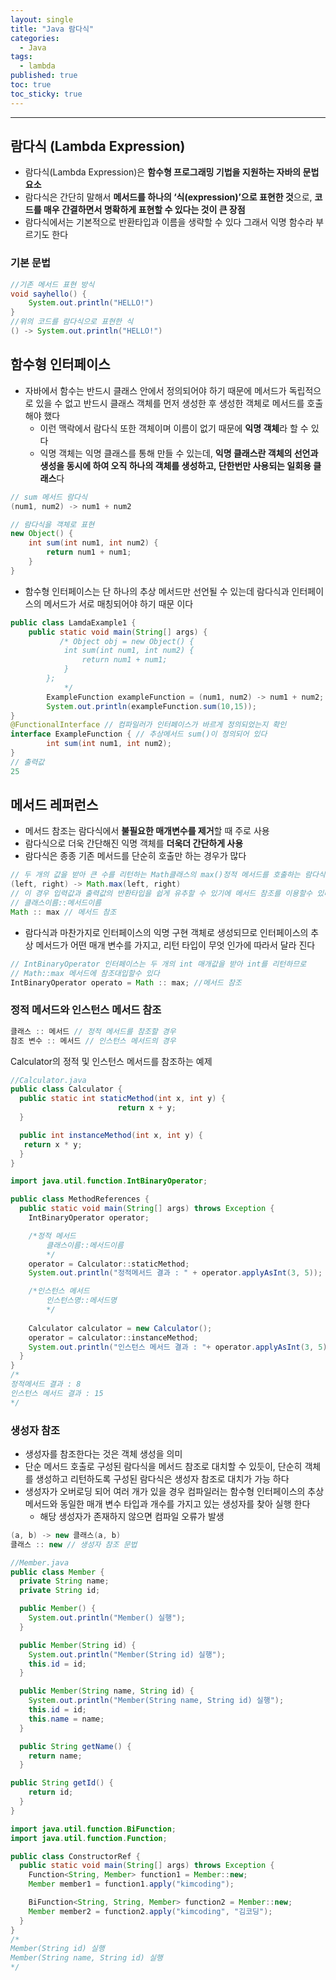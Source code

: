 ```yaml
---
layout: single
title: "Java 람다식"
categories:
  - Java
tags:
  - lambda
published: true
toc: true
toc_sticky: true
---
```

----

## 람다식 (Lambda Expression)
- 람다식(Lambda Expression)은 **함수형 프로그래밍 기법을 지원하는 자바의 문법요소**
- 람다식은 간단히 말해서 **메서드를 하나의 ‘식(expression)’으로 표현한 것**으로, **코드를 매우 간결하면서 명확하게 표현할 수 있다는 것이 큰 장점**
- 람다식에서는 기본적으로 반환타입과 이름을 생략할 수 있다 그래서 익명 함수라 부르기도 한다


### 기본 문법

```java
//기존 메서드 표현 방식
void sayhello() {
	System.out.println("HELLO!")
}
//위의 코드를 람다식으로 표현한 식
() -> System.out.println("HELLO!")
```

## 함수형 인터페이스
- 자바에서 함수는 반드시 클래스 안에서 정의되어야 하기 때문에 메서드가 독립적으로 있을 수 없고 반드시 클래스 객체를 먼저 생성한 후 생성한 객체로 메서드를 호출해야 했다
	- 이런 맥락에서 람다식 또한 객체이며 이름이 없기 때문에 **익명 객체**라 할 수 있다
	- 익명 객체는 익명 클래스를 통해 만들 수 있는데, **익명 클래스란 객체의 선언과 생성을 동시에 하여 오직 하나의 객체를 생성하고, 단한번만 사용되는 일회용 클래스**다


```java
// sum 메서드 람다식
(num1, num2) -> num1 + num2

// 람다식을 객체로 표현
new Object() {
	int sum(int num1, int num2) {
		return num1 + num1;
	}
}
```

- 함수형 인터페이스는 단 하나의 추상 메서드만 선언될 수 있는데 람다식과 인터페이스의 메서드가 서로 매칭되어야 하기 때문 이다

```java
public class LamdaExample1 {
    public static void main(String[] args) {
		   /* Object obj = new Object() {
            int sum(int num1, int num2) {
                return num1 + num1;
            }
        };
			*/ 
		ExampleFunction exampleFunction = (num1, num2) -> num1 + num2;
		System.out.println(exampleFunction.sum(10,15));
}
@FunctionalInterface // 컴파일러가 인터페이스가 바르게 정의되었는지 확인
interface ExampleFunction { // 추상메서드 sum()이 정의되어 있다
		int sum(int num1, int num2);
}
// 출력값
25
```

## 메서드 레퍼런스
- 메서드 참조는 람다식에서 **불필요한 매개변수를 제거**할 때 주로 사용
- 람다식으로 더욱 간단해진 익명 객체를 **더욱더 간단하게 사용**
- 람다식은 종종 기존 메서드를 단순히 호출만 하는 경우가 많다

```java
// 두 개의 값을 받아 큰 수를 리턴하는 Math클래스의 max()정적 메서드를 호출하는 람다식
(left, right) -> Math.max(left, right)
// 이 경우 입력값과 출력값의 반환타입을 쉽게 유추할 수 있기에 메서드 참조를 이용할수 있다
// 클래스이름::메서드이름
Math :: max // 메서드 참조
```
- 람다식과 마찬가지로 인터페이스의 익명 구현 객체로 생성되므로 인터페이스의 추상 메서드가 어떤 매개 변수를 가지고, 리턴 타입이 무엇 인가에 따라서 달라 진다

```java
// IntBinaryOperator 인터페이스는 두 개의 int 매개값을 받아 int를 리턴하므로
// Math::max 메서드에 참조대입할수 있다
IntBinaryOperator operato = Math :: max; //메서드 참조
```

### 정적 메서드와 인스턴스 메서드 참조

```java
클래스 :: 메서드 // 정적 메서드를 참조할 경우
참조 변수 :: 메서드 // 인스턴스 메서드의 경우
```

Calculator의 정적 및 인스턴스 메서드를 참조하는 예제
```java
//Calculator.java
public class Calculator {
  public static int staticMethod(int x, int y) {
                        return x + y;
  }

  public int instanceMethod(int x, int y) {
   return x * y;
  }
}
```

```java
import java.util.function.IntBinaryOperator;

public class MethodReferences {
  public static void main(String[] args) throws Exception {
    IntBinaryOperator operator;

    /*정적 메서드
		클래스이름::메서드이름
		*/
    operator = Calculator::staticMethod;
    System.out.println("정적메서드 결과 : " + operator.applyAsInt(3, 5));

    /*인스턴스 메서드
		인스턴스명::메서드명
		*/
		
    Calculator calculator = new Calculator();
    operator = calculator::instanceMethod;
    System.out.println("인스턴스 메서드 결과 : "+ operator.applyAsInt(3, 5));
  }
}
/*
정적메서드 결과 : 8
인스턴스 메서드 결과 : 15
*/
```

### 생성자 참조
- 생성자를 참조한다는 것은 객체 생성을 의미
- 단순 메서드 호출로 구성된 람다식을 메서드 참조로 대치할 수 있듯이, 단순히 객체를 생성하고 리턴하도록 구성된 람다식은 생성자 참조로 대치가 가능 하다
- 생성자가 오버로딩 되어 여러 개가 있을 경우 컴파일러는 함수형 인터페이스의 추상 메서드와 동일한 매개 변수 타입과 개수를 가지고 있는 생성자를 찾아 실행 한다
	- 해당 생성자가 존재하지 않으면 컴파일 오류가 발생

```java
(a, b) -> new 클래스(a, b)
클래스 :: new // 생성자 참조 문법
```

```java
//Member.java
public class Member {
  private String name;
  private String id;

  public Member() {
    System.out.println("Member() 실행");
  }

  public Member(String id) {
    System.out.println("Member(String id) 실행");
    this.id = id;
  }

  public Member(String name, String id) {
    System.out.println("Member(String name, String id) 실행");
    this.id = id;
    this.name = name;
  }

  public String getName() {
    return name;
  }

public String getId() {
    return id;
  }
}
```

```java
import java.util.function.BiFunction;
import java.util.function.Function;

public class ConstructorRef {
  public static void main(String[] args) throws Exception {
    Function<String, Member> function1 = Member::new;
    Member member1 = function1.apply("kimcoding");

    BiFunction<String, String, Member> function2 = Member::new;
    Member member2 = function2.apply("kimcoding", "김코딩");
  }
}
/*
Member(String id) 실행
Member(String name, String id) 실행
*/
```